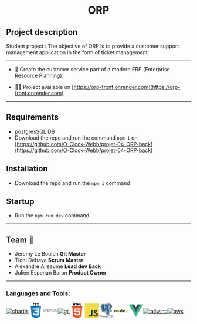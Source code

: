 
<h1 align="center">ORP</h1>

## Project description
Student project : The objective of ORP is to provide a customer support management application in the form of
ticket management.

----------

- 🔭 Create the customer service part of a modern ERP (Enterprise Resource Planning).

- 👨‍💻 Project available on [https://orp-front.onrender.com](https://orp-front.onrender.com)

----------
## Requirements

- postgresSQL DB
- Download the repo and run the command ``npm i`` on [https://github.com/O-Clock-Webb/projet-04-ORP-back](https://github.com/O-Clock-Webb/projet-04-ORP-back)

## Installation

- Download the repo and run the ``npm i`` command

## Startup

- Run the ``npm run dev`` command
----------

## Team 👯

- Jeremy Le Boulch **Git Master**
- Tioni Debaye **Scrum Master**
- Alexandre Alleaume **Lead dev Back**
- Julien Espenan Baron **Product Owner**

----------

<h3 align="left">Languages and Tools:</h3>
<p align="left" style="display: flex; align-items:center; flex-wrap: wrap;">  <a href="https://www.chartjs.org" target="_blank" rel="noreferrer"> <img src="https://www.chartjs.org/media/logo-title.svg" alt="chartjs" width="40" height="40"/> </a> <a href="https://www.w3schools.com/css/" target="_blank" rel="noreferrer"> <img src="https://raw.githubusercontent.com/devicons/devicon/master/icons/css3/css3-original-wordmark.svg" alt="css3" width="40" height="40"/> </a> <a href="https://expressjs.com" target="_blank" rel="noreferrer"> <img src="https://raw.githubusercontent.com/devicons/devicon/master/icons/express/express-original-wordmark.svg" alt="express" width="40" height="40"/> </a> <a href="https://git-scm.com/" target="_blank" rel="noreferrer"> <img src="https://www.vectorlogo.zone/logos/git-scm/git-scm-icon.svg" alt="git" width="40" height="40"/> </a> <a href="https://www.w3.org/html/" target="_blank" rel="noreferrer"> <img src="https://raw.githubusercontent.com/devicons/devicon/master/icons/html5/html5-original-wordmark.svg" alt="html5" width="40" height="40"/> </a> <a href="https://developer.mozilla.org/en-US/docs/Web/JavaScript" target="_blank" rel="noreferrer"> <img src="https://raw.githubusercontent.com/devicons/devicon/master/icons/javascript/javascript-original.svg" alt="javascript" width="40" height="40"/> </a> <a href="www.postgresql.org/" target="_blank" rel="noreferrer"> <img src="https://raw.githubusercontent.com/devicons/devicon/master/icons/postgresql/postgresql-original-wordmark.svg" alt="postgres" width="40" height="40"/> </a> <a href="https://nodejs.org" target="_blank" rel="noreferrer"> <img src="https://raw.githubusercontent.com/devicons/devicon/master/icons/nodejs/nodejs-original-wordmark.svg" alt="nodejs" width="40" height="40"/> </a>  <a href="https://vuejs.org/" target="_blank" rel="noreferrer"> <img src="https://raw.githubusercontent.com/devicons/devicon/55609aa5bd817ff167afce0d965585c92040787a/icons/vuejs/vuejs-original.svg" alt="vuejs" width="40" height="40"/> </a>   <a href="https://tailwindcss.com/" target="_blank" rel="noreferrer"> <img src="https://www.vectorlogo.zone/logos/tailwindcss/tailwindcss-icon.svg" alt="tailwind" width="40" height="40"/> </a> <a href="https://aws.amazon.com/fr/rds/" target="_blank" rel="noreferrer"> <img src="https://upload.wikimedia.org/wikipedia/commons/9/93/Amazon_Web_Services_Logo.svg" alt="aws" width="40" height="40"/> </a> </p>